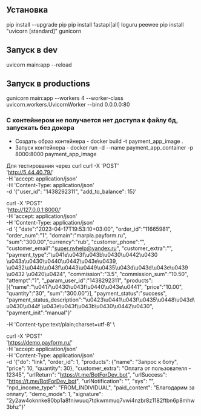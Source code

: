 ## Установка
pip install --upgrade pip
pip install fastapi[all] loguru peewee
pip install "uvicorn [standard]" gunicorn

## Запуск в dev
uvicorn main:app --reload

## Запуск в productions
gunicorn main:app --workers 4 --worker-class uvicorn.workers.UvicornWorker --bind 0.0.0.0:80

### С контейнером не получается нет доступа к файлу бд, запускать без докера 
- Создать образ контейнера - docker build -t payment_app_image .
- Запуск контейнера - docker run -d --name payment_app_container -p 8000:8000 payment_app_image

Для тестирования через curl
curl -X 'POST' \
  'http://5.44.40.79/' \
  -H 'accept: application/json' \
  -H 'Content-Type: application/json' \
  -d '{"user_id": "1438292311", "add_to_balance": 15}'


curl -X 'POST' \
  'http://127.0.0.1:8000/' \
  -H 'accept: application/json' \
  -H 'Content-Type: application/json' \
  -d '{ "date":"2023-04-17T19:53:10+03:00",
        "order_id":"11665981",
        "order_num":"1",
        "domain":"marpla.payform.ru",
        "sum":"300.00","currency":"rub",
        "customer_phone":"",
        "customer_email":"super.nvhelp@yandex.ru",
        "customer_extra":"",
        "payment_type":"\u041e\u043f\u043b\u0430\u0442\u0430 \u043a\u0430\u0440\u0442\u043e\u0439, \u0432\u044b\u043f\u0443\u0449\u0435\u043d\u043d\u043e\u0439 \u0432 \u0420\u0424",
        "commission":"3.5",
        "commission_sum":"10.50",
        "attempt":"1",
        "_param_user_id":"1438292311",
        "products":[{"name":"\u0417\u0430\u043f\u0440\u043e\u0441",
                     "price":"10.00",
                     "quantity":"30",
                     "sum":"300.00"}],
        "payment_status":"success",
        "payment_status_description":"\u0423\u0441\u043f\u0435\u0448\u043d\u0430\u044f \u043e\u043f\u043b\u0430\u0442\u0430",
        "payment_init":"manual"}'


  -H 'Content-type:text/plain;charset=utf-8' \

curl -X 'POST' \
'https://demo.payform.ru/' \
-H 'accept: application/json' \
-H 'Content-Type: application/json' \
-d '{"do": "link", "order_id": 1, "products": {"name": "Запрос к боту", "price": 10, "quantity": 30}, "customer_extra": "Оплата от пользователя - 12345", "urlReturn": "https://t.me/BotForDev_bot", "urlSuccess": "https://t.me/BotForDev_bot", "urlNotification": "", "sys": "", "npd_income_type": "FROM_INDIVIDUAL", "paid_content": "Благодарим за оплату", "demo_mode": 1, "signature": "2y2aw4oknnke80bp1a8fniwuuq7tdkwmmuq7vwi4nzbr8z1182ftbn6p8mhw3bhz"}'